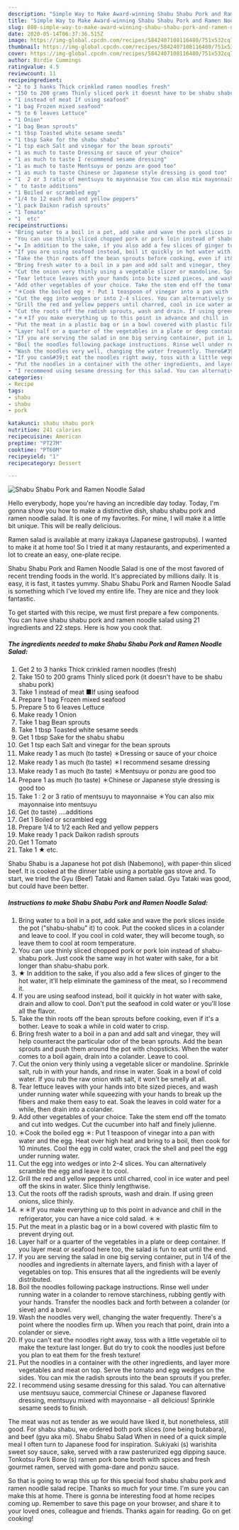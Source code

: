 ```yaml
---
description: "Simple Way to Make Award-winning Shabu Shabu Pork and Ramen Noodle Salad"
title: "Simple Way to Make Award-winning Shabu Shabu Pork and Ramen Noodle Salad"
slug: 880-simple-way-to-make-award-winning-shabu-shabu-pork-and-ramen-noodle-salad
date: 2020-05-14T06:37:36.515Z
image: https://img-global.cpcdn.com/recipes/5842407108116480/751x532cq70/shabu-shabu-pork-and-ramen-noodle-salad-recipe-main-photo.jpg
thumbnail: https://img-global.cpcdn.com/recipes/5842407108116480/751x532cq70/shabu-shabu-pork-and-ramen-noodle-salad-recipe-main-photo.jpg
cover: https://img-global.cpcdn.com/recipes/5842407108116480/751x532cq70/shabu-shabu-pork-and-ramen-noodle-salad-recipe-main-photo.jpg
author: Birdie Cummings
ratingvalue: 4.5
reviewcount: 11
recipeingredient:
- "2 to 3 hanks Thick crinkled ramen noodles fresh"
- "150 to 200 grams Thinly sliced pork it doesnt have to be shabu shabu pork"
- "1 instead of meat If using seafood"
- "1 bag Frozen mixed seafood"
- "5 to 6 leaves Lettuce"
- "1 Onion"
- "1 bag Bean sprouts"
- "1 tbsp Toasted white sesame seeds"
- "1 tbsp Sake for the shabu shabu"
- "1 tsp each Salt and vinegar for the bean sprouts"
- "1 as much to taste Dressing or sauce of your choice"
- "1 as much to taste I recommend sesame dressing"
- "1 as much to taste Mentsuyu or ponzu are good too"
- "1 as much to taste Chinese or Japanese style dressing is good too"
- "1  2 or 3 ratio of mentsuyu to mayonnaise You can also mix mayonnaise into mentsuyu"
- " to taste additions"
- "1 Boiled or scrambled egg"
- "1/4 to 12 each Red and yellow peppers"
- "1 pack Daikon radish sprouts"
- "1 Tomato"
- "1  etc"
recipeinstructions:
- "Bring water to a boil in a pot, add sake and wave the pork slices inside the pot (&#34;shabu-shabu&#34; it) to cook. Put the cooked slices in a colander and leave to cool. If you cool in cold water, they will become tough, so leave them to cool at room temperature."
- "You can use thinly sliced chopped pork or pork loin instead of shabu-shabu pork. Just cook the same way in hot water with sake, for a bit longer than shabu-shabu pork."
- "★ In addition to the sake, if you also add a few slices of ginger to the hot water, it&#39;ll help eliminate the gaminess of the meat, so I recommend it."
- "If you are using seafood instead, boil it quickly in hot water with sake, drain and allow to cool. Don&#39;t put the seafood in cold water or you&#39;ll lose all the flavor."
- "Take the thin roots off the bean sprouts before cooking, even if it&#39;s a bother. Leave to soak a while in cold water to crisp."
- "Bring fresh water to a boil in a pan and add salt and vinegar, they will help counteract the particular odor of the bean sprouts. Add the bean sprouts and push them around the pot with chopsticks. When the water comes to a boil again, drain into a colander. Leave to cool."
- "Cut the onion very thinly using a vegetable slicer or mandoline. Sprinkle salt, rub in with your hands, and rinse in water. Soak in a bowl of cold water. If you rub the raw onion with salt, it won&#39;t be smelly at all."
- "Tear lettuce leaves with your hands into bite sized pieces, and wash under running water while squeezing with your hands to break up the fibers and make them easy to eat. Soak the leaves in cold water for a while, then drain into a colander."
- "Add other vegetables of your choice. Take the stem end off the tomato and cut into wedges. Cut the cucumber into half and finely julienne."
- "＊Cook the boiled egg ＊: Put 1 teaspoon of vinegar into a pan with water and the egg. Heat over high heat and bring to a boil, then cook for 10 minutes. Cool the egg in cold water, crack the shell and peel the egg under running water."
- "Cut the egg into wedges or into 2-4 slices. You can alternatively scramble the egg and leave it to cool."
- "Grill the red and yellow peppers until charred, cool in ice water and peel off the skins in water. Slice thinly lengthwise."
- "Cut the roots off the radish sprouts, wash and drain. If using green onions, slice thinly."
- "＊＊If you make everything up to this point in advance and chill in the refrigerator, you can have a nice cold salad. ＊＊"
- "Put the meat in a plastic bag or in a bowl covered with plastic film to prevent drying out."
- "Layer half or a quarter of the vegetables in a plate or deep container. If you layer meat or seafood here too, the salad is fun to eat until the end."
- "If you are serving the salad in one big serving container, put in 1/4 of the noodles and ingredients in alternate layers, and finish with a layer of vegetables on top. This ensures that all the ingredients will be evenly distributed."
- "Boil the noodles following package instructions. Rinse well under running water in a colander to remove starchiness, rubbing gently with your hands. Transfer the noodles back and forth between a colander (or sieve) and a bowl."
- "Wash the noodles very well, changing the water frequently. There&#39;s a point where the noodles firm up. When you reach that point, drain into a colander or sieve."
- "If you can&#39;t eat the noodles right away, toss with a little vegetable oil to make the texture last longer. But do try to cook the noodles just before you plan to eat them for the fresh texture!"
- "Put the noodles in a container with the other ingredients, and layer more vegetables and meat on top. Serve the tomato and egg wedges on the sides. You can mix the radish sprouts into the bean sprouts if you prefer."
- "I recommend using sesame dressing for this salad. You can alternative use mentsuyu sauce, commercial Chinese or Japanese flavored dressing, mentsuyu mixed with mayonnaise - all delicious! Sprinkle sesame seeds to finish."
categories:
- Recipe
tags:
- shabu
- shabu
- pork

katakunci: shabu shabu pork 
nutrition: 241 calories
recipecuisine: American
preptime: "PT27M"
cooktime: "PT60M"
recipeyield: "1"
recipecategory: Dessert

---
```



![Shabu Shabu Pork and Ramen Noodle Salad](https://img-global.cpcdn.com/recipes/5842407108116480/751x532cq70/shabu-shabu-pork-and-ramen-noodle-salad-recipe-main-photo.jpg)

Hello everybody, hope you're having an incredible day today. Today, I'm gonna show you how to make a distinctive dish, shabu shabu pork and ramen noodle salad. It is one of my favorites. For mine, I will make it a little bit unique. This will be really delicious.

Ramen salad is available at many izakaya (Japanese gastropubs). I wanted to make it at home too! So I tried it at many restaurants, and experimented a lot to create an easy, one-plate recipe.

Shabu Shabu Pork and Ramen Noodle Salad is one of the most favored of recent trending foods in the world. It's appreciated by millions daily. It is easy, it is fast, it tastes yummy. Shabu Shabu Pork and Ramen Noodle Salad is something which I've loved my entire life. They are nice and they look fantastic.


To get started with this recipe, we must first prepare a few components. You can have shabu shabu pork and ramen noodle salad using 21 ingredients and 22 steps. Here is how you cook that.

<!--inarticleads1-->

##### The ingredients needed to make Shabu Shabu Pork and Ramen Noodle Salad:

1. Get 2 to 3 hanks Thick crinkled ramen noodles (fresh)
1. Take 150 to 200 grams Thinly sliced pork (it doesn&#39;t have to be shabu shabu pork)
1. Take 1 instead of meat ■If using seafood
1. Prepare 1 bag Frozen mixed seafood
1. Prepare 5 to 6 leaves Lettuce
1. Make ready 1 Onion
1. Take 1 bag Bean sprouts
1. Take 1 tbsp Toasted white sesame seeds
1. Get 1 tbsp Sake for the shabu shabu
1. Get 1 tsp each Salt and vinegar for the bean sprouts
1. Make ready 1 as much (to taste) ＊Dressing or sauce of your choice
1. Make ready 1 as much (to taste) ＊I recommend sesame dressing
1. Make ready 1 as much (to taste) ＊Mentsuyu or ponzu are good too
1. Prepare 1 as much (to taste) ＊Chinese or Japanese style dressing is good too
1. Take 1 : 2 or 3 ratio of mentsuyu to mayonnaise ＊You can also mix mayonnaise into mentsuyu
1. Get  (to taste) ....additions
1. Get 1 Boiled or scrambled egg
1. Prepare 1/4 to 1/2 each Red and yellow peppers
1. Make ready 1 pack Daikon radish sprouts
1. Get 1 Tomato
1. Take 1 ★ etc.


Shabu Shabu is a Japanese hot pot dish (Nabemono), with paper-thin sliced beef. It is cooked at the dinner table using a portable gas stove and. To start, we tried the Gyu (Beef) Tataki and Ramen salad. Gyu Tataki was good, but could have been better. 

<!--inarticleads2-->

##### Instructions to make Shabu Shabu Pork and Ramen Noodle Salad:

1. Bring water to a boil in a pot, add sake and wave the pork slices inside the pot (&#34;shabu-shabu&#34; it) to cook. Put the cooked slices in a colander and leave to cool. If you cool in cold water, they will become tough, so leave them to cool at room temperature.
1. You can use thinly sliced chopped pork or pork loin instead of shabu-shabu pork. Just cook the same way in hot water with sake, for a bit longer than shabu-shabu pork.
1. ★ In addition to the sake, if you also add a few slices of ginger to the hot water, it&#39;ll help eliminate the gaminess of the meat, so I recommend it.
1. If you are using seafood instead, boil it quickly in hot water with sake, drain and allow to cool. Don&#39;t put the seafood in cold water or you&#39;ll lose all the flavor.
1. Take the thin roots off the bean sprouts before cooking, even if it&#39;s a bother. Leave to soak a while in cold water to crisp.
1. Bring fresh water to a boil in a pan and add salt and vinegar, they will help counteract the particular odor of the bean sprouts. Add the bean sprouts and push them around the pot with chopsticks. When the water comes to a boil again, drain into a colander. Leave to cool.
1. Cut the onion very thinly using a vegetable slicer or mandoline. Sprinkle salt, rub in with your hands, and rinse in water. Soak in a bowl of cold water. If you rub the raw onion with salt, it won&#39;t be smelly at all.
1. Tear lettuce leaves with your hands into bite sized pieces, and wash under running water while squeezing with your hands to break up the fibers and make them easy to eat. Soak the leaves in cold water for a while, then drain into a colander.
1. Add other vegetables of your choice. Take the stem end off the tomato and cut into wedges. Cut the cucumber into half and finely julienne.
1. ＊Cook the boiled egg ＊: Put 1 teaspoon of vinegar into a pan with water and the egg. Heat over high heat and bring to a boil, then cook for 10 minutes. Cool the egg in cold water, crack the shell and peel the egg under running water.
1. Cut the egg into wedges or into 2-4 slices. You can alternatively scramble the egg and leave it to cool.
1. Grill the red and yellow peppers until charred, cool in ice water and peel off the skins in water. Slice thinly lengthwise.
1. Cut the roots off the radish sprouts, wash and drain. If using green onions, slice thinly.
1. ＊＊If you make everything up to this point in advance and chill in the refrigerator, you can have a nice cold salad. ＊＊
1. Put the meat in a plastic bag or in a bowl covered with plastic film to prevent drying out.
1. Layer half or a quarter of the vegetables in a plate or deep container. If you layer meat or seafood here too, the salad is fun to eat until the end.
1. If you are serving the salad in one big serving container, put in 1/4 of the noodles and ingredients in alternate layers, and finish with a layer of vegetables on top. This ensures that all the ingredients will be evenly distributed.
1. Boil the noodles following package instructions. Rinse well under running water in a colander to remove starchiness, rubbing gently with your hands. Transfer the noodles back and forth between a colander (or sieve) and a bowl.
1. Wash the noodles very well, changing the water frequently. There&#39;s a point where the noodles firm up. When you reach that point, drain into a colander or sieve.
1. If you can&#39;t eat the noodles right away, toss with a little vegetable oil to make the texture last longer. But do try to cook the noodles just before you plan to eat them for the fresh texture!
1. Put the noodles in a container with the other ingredients, and layer more vegetables and meat on top. Serve the tomato and egg wedges on the sides. You can mix the radish sprouts into the bean sprouts if you prefer.
1. I recommend using sesame dressing for this salad. You can alternative use mentsuyu sauce, commercial Chinese or Japanese flavored dressing, mentsuyu mixed with mayonnaise - all delicious! Sprinkle sesame seeds to finish.


The meat was not as tender as we would have liked it, but nonetheless, still good. For shabu shabu, we ordered both pork slices (one being butabara), and beef (gyu aka mi). Shabu Shabu Salad When in need of a quick simple meal I often turn to Japanese food for inspiration. Sukiyaki (s) warishita sweet soy sauce, sake, served with a raw pasterurized egg dipping sauce. Tonkotsu Pork Bone (s) ramen pork bone broth with spices and fresh gourmet ramen, served with goma-dare and ponzu sauce. 

So that is going to wrap this up for this special food shabu shabu pork and ramen noodle salad recipe. Thanks so much for your time. I'm sure you can make this at home. There is gonna be interesting food at home recipes coming up. Remember to save this page on your browser, and share it to your loved ones, colleague and friends. Thanks again for reading. Go on get cooking!
